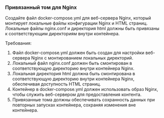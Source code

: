
### Привязанный том для Nginx

Создайте файл docker-compose.yml для веб-сервера Nginx, который монтирует локальные файлы конфигурации Nginx и HTML страниц. Локальные файлы nginx.conf и директория html должны быть привязаны к соответствующим директориям внутри контейнера.

Требования:
1. Файл docker-compose.yml должен быть создан для настройки веб-сервера Nginx с монтированием локальных директорий. 
2. Локальный файл nginx.conf должен быть смонтирован в соответствующую директорию внутри контейнера Nginx. 
3. Локальная директория html должна быть смонтирована в соответствующую директорию внутри контейнера Nginx, обеспечивая доступность HTML страниц. 
4. Контейнер в docker-compose.yml должен использовать образ Nginx, чтобы служить веб-сервером для предоставления контента. 
5. Привязанные тома должны обеспечивать сохранность данных при повторных запусках контейнера, сохраняя изменения вне контейнера.